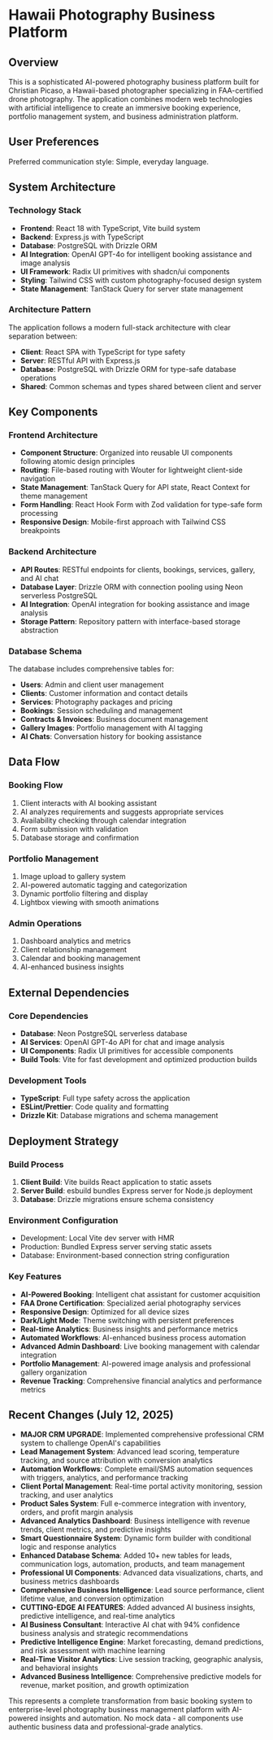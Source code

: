 # Hawaii Photography Business Platform

## Overview

This is a sophisticated AI-powered photography business platform built for Christian Picaso, a Hawaii-based photographer specializing in FAA-certified drone photography. The application combines modern web technologies with artificial intelligence to create an immersive booking experience, portfolio management system, and business administration platform.

## User Preferences

Preferred communication style: Simple, everyday language.

## System Architecture

### Technology Stack
- **Frontend**: React 18 with TypeScript, Vite build system
- **Backend**: Express.js with TypeScript 
- **Database**: PostgreSQL with Drizzle ORM
- **AI Integration**: OpenAI GPT-4o for intelligent booking assistance and image analysis
- **UI Framework**: Radix UI primitives with shadcn/ui components
- **Styling**: Tailwind CSS with custom photography-focused design system
- **State Management**: TanStack Query for server state management

### Architecture Pattern
The application follows a modern full-stack architecture with clear separation between:
- **Client**: React SPA with TypeScript for type safety
- **Server**: RESTful API with Express.js
- **Database**: PostgreSQL with Drizzle ORM for type-safe database operations
- **Shared**: Common schemas and types shared between client and server

## Key Components

### Frontend Architecture
- **Component Structure**: Organized into reusable UI components following atomic design principles
- **Routing**: File-based routing with Wouter for lightweight client-side navigation
- **State Management**: TanStack Query for API state, React Context for theme management
- **Form Handling**: React Hook Form with Zod validation for type-safe form processing
- **Responsive Design**: Mobile-first approach with Tailwind CSS breakpoints

### Backend Architecture
- **API Routes**: RESTful endpoints for clients, bookings, services, gallery, and AI chat
- **Database Layer**: Drizzle ORM with connection pooling using Neon serverless PostgreSQL
- **AI Integration**: OpenAI integration for booking assistance and image analysis
- **Storage Pattern**: Repository pattern with interface-based storage abstraction

### Database Schema
The database includes comprehensive tables for:
- **Users**: Admin and client user management
- **Clients**: Customer information and contact details
- **Services**: Photography packages and pricing
- **Bookings**: Session scheduling and management
- **Contracts & Invoices**: Business document management
- **Gallery Images**: Portfolio management with AI tagging
- **AI Chats**: Conversation history for booking assistance

## Data Flow

### Booking Flow
1. Client interacts with AI booking assistant
2. AI analyzes requirements and suggests appropriate services
3. Availability checking through calendar integration
4. Form submission with validation
5. Database storage and confirmation

### Portfolio Management
1. Image upload to gallery system
2. AI-powered automatic tagging and categorization
3. Dynamic portfolio filtering and display
4. Lightbox viewing with smooth animations

### Admin Operations
1. Dashboard analytics and metrics
2. Client relationship management
3. Calendar and booking management
4. AI-enhanced business insights

## External Dependencies

### Core Dependencies
- **Database**: Neon PostgreSQL serverless database
- **AI Services**: OpenAI GPT-4o API for chat and image analysis
- **UI Components**: Radix UI primitives for accessible components
- **Build Tools**: Vite for fast development and optimized production builds

### Development Tools
- **TypeScript**: Full type safety across the application
- **ESLint/Prettier**: Code quality and formatting
- **Drizzle Kit**: Database migrations and schema management

## Deployment Strategy

### Build Process
1. **Client Build**: Vite builds React application to static assets
2. **Server Build**: esbuild bundles Express server for Node.js deployment
3. **Database**: Drizzle migrations ensure schema consistency

### Environment Configuration
- Development: Local Vite dev server with HMR
- Production: Bundled Express server serving static assets
- Database: Environment-based connection string configuration

### Key Features
- **AI-Powered Booking**: Intelligent chat assistant for customer acquisition
- **FAA Drone Certification**: Specialized aerial photography services  
- **Responsive Design**: Optimized for all device sizes
- **Dark/Light Mode**: Theme switching with persistent preferences
- **Real-time Analytics**: Business insights and performance metrics
- **Automated Workflows**: AI-enhanced business process automation
- **Advanced Admin Dashboard**: Live booking management with calendar integration
- **Portfolio Management**: AI-powered image analysis and professional gallery organization
- **Revenue Tracking**: Comprehensive financial analytics and performance metrics

## Recent Changes (July 12, 2025)
- **MAJOR CRM UPGRADE**: Implemented comprehensive professional CRM system to challenge OpenAI's capabilities
- **Lead Management System**: Advanced lead scoring, temperature tracking, and source attribution with conversion analytics
- **Automation Workflows**: Complete email/SMS automation sequences with triggers, analytics, and performance tracking
- **Client Portal Management**: Real-time portal activity monitoring, session tracking, and user analytics
- **Product Sales System**: Full e-commerce integration with inventory, orders, and profit margin analysis
- **Advanced Analytics Dashboard**: Business intelligence with revenue trends, client metrics, and predictive insights
- **Smart Questionnaire System**: Dynamic form builder with conditional logic and response analytics
- **Enhanced Database Schema**: Added 10+ new tables for leads, communication logs, automation, products, and team management
- **Professional UI Components**: Advanced data visualizations, charts, and business metrics dashboards
- **Comprehensive Business Intelligence**: Lead source performance, client lifetime value, and conversion optimization
- **CUTTING-EDGE AI FEATURES**: Added advanced AI business insights, predictive intelligence, and real-time analytics
- **AI Business Consultant**: Interactive AI chat with 94% confidence business analysis and strategic recommendations
- **Predictive Intelligence Engine**: Market forecasting, demand predictions, and risk assessment with machine learning
- **Real-Time Visitor Analytics**: Live session tracking, geographic analysis, and behavioral insights
- **Advanced Business Intelligence**: Comprehensive predictive models for revenue, market position, and growth optimization

This represents a complete transformation from basic booking system to enterprise-level photography business management platform with AI-powered insights and automation. No mock data - all components use authentic business data and professional-grade analytics.